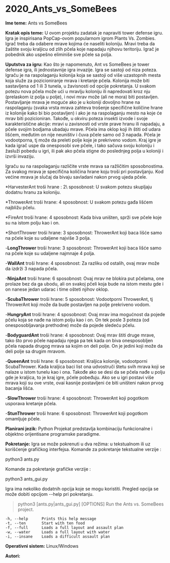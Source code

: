 # 2020_Ants_vs_SomeBees

**Ime teme:** Ants vs SomeBees


**Kratak opis teme:** U ovom projektu zadatak je napraviti tower defense igru. Igra je inspirisana PopCap-ovom popularnom igrom Plants Vs. Zombies. Igrač treba da odabere mrave kojima će naseliti koloniju. Mravi treba da žaštite svoju kraljicu od zlih pčela koje napadaju njihovu teritoriju. Igrač je pobednik ako uspešno eliminiše sve pčele sa polja. 

**Uputstva za igru:** Kao što je napomenuto, Ant vs SomeBees je tower defense igra, ili jednostavnije igra invazije. Igra se sastoji od niza poteza. Igraču je na raspolaganju kolonija koja se sastoji od više uzastopnih mesta koja služe za pozicioniranje mrava i kretanje pčela. Kolonija može biti sastavljena od 1 ili 3 tunela, u žavisnosti od opcije pokretanja. U svakom potezu nova pčela može ući u mravlju koloniju ili napredovati kroz nju (prelaskom iz polja u polje), i novi mrav može (ali ne mora) biti postavljen. Postavljanje mrava je moguće ako je u koloniji dovoljno hrane na raspolaganju (svaka vrsta mrava zahteva trošenje specifične količine hrane iz kolonije kako bi bio postavljen) i ako je na raspolaganju mesto na koje će mrav biti pozicioniran. Takođe, u okviru poteza insekti izvode i svoje karakteristične akcije: mravi u zavisnosti od vrste prave hranu ili napadaju, a pčele svojim bodjama ubadaju mrave. Pčela ima oklop koji ih štiti od udara lišćem, međutim on nije neuništiv i čuva pčele samo od 3 napada. Pčela je vodootporna, tj može da preleti polje koje je prekriveno vodom. Kraj igre je kada igrač uspe da onesposobi sve pčele, i tako sačuva svoju koloniju i žasluži pobedu u igri, ili pak ako pčela stigne do poslednjeg polja u koloniji i izvrši invaziju.

Igraču su na raspolaganju različite vrste mrava sa ražličitim sposobnostima. Za svakog mrava je specifična količina hrane koju troši pri postavljanju. Kod većine mrava je slučaj da bivaju savladani nakon prvog ujeda pčele.  

*HarvesterAnt  troši hrane : 2\\
               sposobnost: U svakom potezu skupljaju dodatnu hranu za koloniju.
                    
*ThrowerAnt    troši hrane: 4
               sposobnost: U svakom potezu gađa lišćem najbližu pčelu.
                    
*FireAnt       troši hrane: 4
               sposobnost: Kada biva uništen, sprži sve pčele koje su na istom polju kao i on.
                    
*ShortThrower  troši hrane: 3
               sposobnost: ThrowerAnt koji baca lišće samo na pčele koje su udaljene najviše 3 polja.
                    
-**LongThrower**     troši hrane: 3
                    sposobnost: ThrowerAnt koji baca lišće samo na pčele koje su udaljene najmnaje 4 polja.
                    
-**WallAnt**         troši hrane: 4
                    sposobnost: Za razliku od ostalih, ovaj mrav može da izdrži 3 napada pčela.
                    
-**NinjaAnt**        troši hrane: 6
                    sposobnost: Ovaj mrav ne blokira put pčelama, one prolaze bez da ga ubodu, ali on svakoj pčeli koja bude na istom mestu gde i on nanese jedan udarac i time ošteti njihov oklop.  
                    
-**ScubaThrower**    troši hrane: 5
                    sposobnost: Vodootporni ThrowerAnt, tj ThrowerAnt koji može da bude postavljen na polje prekriveno vodom.
                    
-**HungryAnt**       troši hrane: 4
                    sposobnost: Ovaj mrav ima mogućnost da pojede pčelu koja se nađe na istom polju kao i on. On tek posle 3 poteza (od onesposobljavanja prethodne) može da pojede sledeću pčelu.

-**BodyguardAnt**    troši hrane: 4
                    sposobnost: Ovaj mrav štiti druge mrave, tako što prvo pčele napadaju njega pa tek kada on biva onesposobljen pčela napada drugog mrava sa kojim on deli polje. On je jedini koji može da deli polje sa drugim mravom.
                    
-**QueenAnt**        troši hrane: 6
                    sposobnost: Kraljica kolonije, vodootporni ScubaThrower. Kada kraljica baci list ona udvostruči štetu svih mrava koji se nalaze u istom tunelu kao i ona. Takođe ako se desi da se pčela nađe u polju gde je kraljica, to je kraj igre, pčele pobeđuju. Ako se u igri postavi više mrava koji su ove vrste, ovai kasnije postavljeni će biti uništeni nakon prvog bacanja lišća. 

-**SlowThrower**     troši hrane: 4
                    sposobnost: ThrowerAnt koji pogotkom usporava kretanje pčela.
 
-**StunThrower**     troši hrane: 6
                    sposobnost: ThrowerAnt koji pogotkom omamljuje pčele.
                    

**Planirani jezik:** Python 
Projekat predstavlja kombinaciju funkcionalne i objektno orijentisane programske paradigme. 

**Pokretanje:** Igra se može pokrenuti u dva režima: u tekstualnom ili uz korišćenje grafičkog interfejsa. 
Komande za pokretanje tekstualne verzije :

python3 ants.py

Komande za pokretanje grafičke verzije :

python3 ants_gui.py

Igra ima nekoliko dodatnih opcija koje se mogu koristiti. Pregled opcija se može dobiti opcijom --help pri pokretanju.

> python3 [ants.py|ants_gui.py] [OPTIONS]
    Run the Ants vs. SomeBees project.

    -h, --help      Prints this help message
    -t, --ten       Start with ten food
    -f, --full      Loads a full layout and assault plan
    -w, --water     Loads a full layout with water
    -i, --insane    Loads a difficult assault plan


**Operativni sistem:** Linux/Windows


**Autori:**
